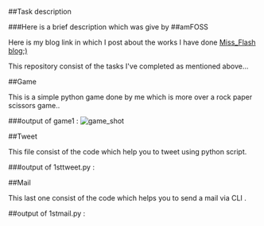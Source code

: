 ##Task description

###Here is a brief description which was give by ##amFOSS 

Here is  my blog link in which I post about the works I have done [Miss_Flash blog;)](https://wordpress.com/posts/missflash54.wordpress.com)

This repository consist of the tasks I've completed as mentioned above...

##Game 

This is a simple python game done by me which is more over a rock paper scissors game..

###output of game1 :
![game_shot](https://user-images.githubusercontent.com/43814493/47562182-5a889b00-d93b-11e8-925f-7ee41f44b94d.png)


##Tweet

This file consist of the code which help you to tweet using python script.

###output of 1sttweet.py :


##Mail

This last one consist of the code which helps you to send a mail via CLI .

##output of 1stmail.py : 

